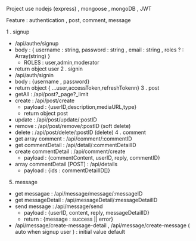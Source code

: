 Project use nodejs (express) , mongoose , mongoDB , JWT

Feature : authentication , post, comment, message

1 . signup 
- /api/authe/signup
- body : { username : string, password : string , email : string , roles ? : Array(string) }
  + ROLES : user,admin,moderator
- return object user
2 . signin
- /api/auth/signin
- body : {username , password}
- return object  { ...user,accessToken,refreshTokenn}
3 . post
- getAll : /api/post?_page?_limit
- create : /api/post/create
  + payload : {userID,description,mediaURL,type}
  + return object post
- update : /api/post/update/:postID
- remove : /api/post/remove/:postID (soft delete)
- delete : /api/post/delete/:postID (delete)
4 . comment
- get array comment : /api/comment/:commentID
- get commentDetail : /api/detail/:commentDetailID
- create commentDetail : /api/comment/create
  + payload : {commentContent, userID, reply, commentID}
- array commentDetail [POST] : /api/details
  + payload : {ids : commentDetailID[]}
5. message
- get messagae : /api/message/message/:messageID
- get messageDetail : /api/messageDetail/:messageDetailID
- send message : /api/message/send
  + payload : {userID, content, reply, messageDetailID}
  + return : {message : success || error}
- /api/message/create-message-detail , /api/message/create-message ( auto when signup user ) : initial value default
